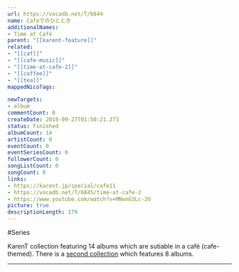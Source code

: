 ```yaml
---
url: https://vocadb.net/T/6844
name: Cafeでのひととき
additionalNames: 
- Time at Café
parent: "[[karent-feature]]"
related:
- "[[caf]]"
- "[[cafe-music]]"
- "[[time-at-cafe-2]]"
- "[[coffee]]"
- "[[tea]]"
mappedNicoTags:

newTargets:
- album
commentCount: 0
createDate: 2018-09-27T01:50:21.273
status: Finished
albumCount: 14
artistCount: 0
eventCount: 0
eventSeriesCount: 0
followerCount: 0
songListCount: 0
songCount: 0
links: 
- https://karent.jp/special/cafe11
- https://vocadb.net/T/6845/time-at-cafe-2
- https://www.youtube.com/watch?v=MNwnG3Lc-2U
picture: true
descriptionLength: 179
---
```


#Series

KarenT collection featuring 14 albums which are sutiable in a café (cafe-themed). There is a [second collection](https://vocadb.net/T/6845/time-at-cafe-2) which features 8 albums.

---

